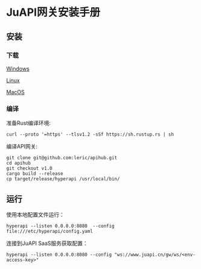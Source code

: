 JuAPI网关安装手册
================


## 安装

### 下载

[Windows](/releases/hyperapi-0.1-x86_64-windows)

[Linux](/releases/hyperapi-0.1-x86_64-linux)

[MacOS](/releases/hyperapi-0.1-x86_64-darwin)


### 编译

准备Rust编译环境:

```shell script
curl --proto '=https' --tlsv1.2 -sSf https://sh.rustup.rs | sh
```

编译API网关:

```shell script
git clone git@github.com:leric/apihub.git 
cd apihub
git checkout v1.0
cargo build --release
cp target/release/hyperapi /usr/local/bin/
```


运行
----

使用本地配置文件运行：

```shell script
hyperapi --listen 0.0.0.0:8080  --config file:///etc/hyperapi/config.yaml
```

连接到JuAPI SaaS服务获取配置：

```shell script
hyperapi --listen 0.0.0.0:8080 --config "ws://www.juapi.cn/gw/ws/<env-access-key>"
```


